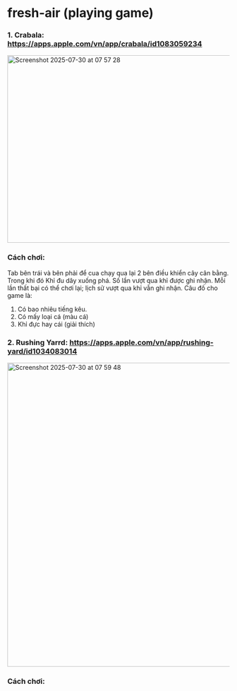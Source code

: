 # fresh-air (playing game)

### 1. Crabala: https://apps.apple.com/vn/app/crabala/id1083059234
<img width="872" height="425" alt="Screenshot 2025-07-30 at 07 57 28" src="https://github.com/user-attachments/assets/8bb83947-35e1-41a1-94fe-b386e2b9c27f" />

### Cách chơi:

Tab bên trái và bên phải để cua chạy qua lại 2 bên điều khiển cây cân bằng.
Trong khi đó Khỉ đu dây xuống phá.
Số lần vượt qua khỉ được ghi nhận.
Mỗi lần thất bại có thể chơi lại; lịch sử vượt qua khỉ vẫn ghi nhận.
Câu đố cho game là:
1. Có bao nhiêu tiếng kêu.
2. Có mấy loại cá (màu cá)
3. Khỉ đực hay cái (giải thích)


### 2. Rushing Yarrd: https://apps.apple.com/vn/app/rushing-yard/id1034083014

<img width="922" height="689" alt="Screenshot 2025-07-30 at 07 59 48" src="https://github.com/user-attachments/assets/feacae32-e8fe-427c-b2c7-280c492798d2" />

### Cách chơi:
